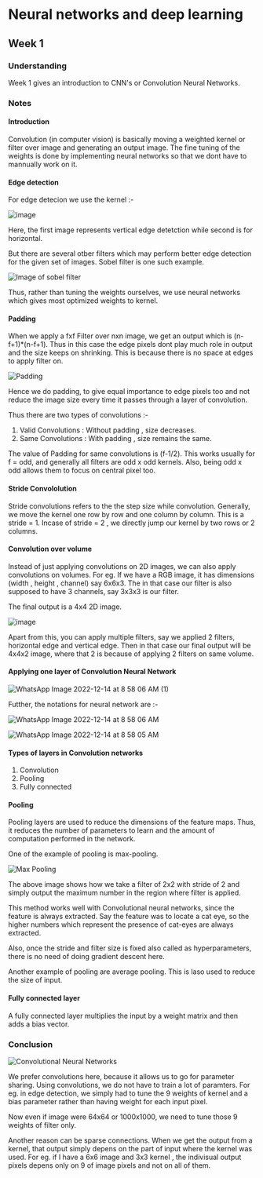 # <b>Neural networks and deep learning</b>

## <b>Week 1</b> 

### <b>Understanding</b> 
Week 1 gives an introduction to CNN's or Convolution Neural Networks.

### <b>Notes</b>

#### <b>Introduction</b>
Convolution (in computer vision) is basically moving a weighted kernel or filter over image and generating an output image.
The fine tuning of the weights is done by implementing neural networks so that we dont have to mannually work on it.

#### <b>Edge detection</b>
For edge detecion we use the kernel :-

![image](https://user-images.githubusercontent.com/103832825/207421496-31b844a0-8dd2-49c3-811f-13d55496a8b3.png)

Here, the first image represents vertical edge detetction while second is for horizontal.

But there are several otber filters which may perform better edge detection for the given set of images. Sobel filter is one such example.

<img src = "https://i0.wp.com/www.adeveloperdiary.com/wp-content/uploads/2019/05/How-to-implement-Sobel-edge-detection-using-Python-from-scratch-adeveloperdiary.com-sobel-sobel-operator.jpg?resize=744%2C356" alt = "Image of sobel filter">

Thus, rather than tuning the weights ourselves, we use neural networks which gives most optimized weights to kernel.

#### <b>Padding</b>

When we apply a fxf Filter over nxn image, we get an output which is (n-f+1)*(n-f+1).
Thus in this case the edge pixels dont play much role in output and the size keeps on shrinking. This is because there is no space at edges to apply filter on.

<img src = "https://images.deepai.org/django-summernote/2019-05-27/c3f24854-5584-4feb-81d7-3bcc5800a689.png" alt = "Padding">

Hence we do padding, to give equal importance to edge pixels too and not reduce the image size every time it passes through a layer of convolution.

Thus there are two types of convolutions :-

1) Valid Convolutions : Without padding , size decreases.
2) Same Convolutions : With padding , size remains the same.

The value of Padding for same convolutions is (f-1/2). This works usually for f = odd, and generally all filters are odd x odd kernels.
Also, being odd x odd allows them to focus on central pixel too.

#### <b>Stride Convololution</b>

Stride convolutions refers to the the step size while convolution. Generally, we move the kernel one row by row and one column by column. This is a stride = 1.
Incase of stride = 2 , we directly jump our kernel by two rows or 2 columns.

#### <b>Convolution over volume</b>

Instead of just applying convolutions on 2D images, we can also apply convolutions on volumes. For eg. If we have a RGB image, it has dimensions (width , height , channel) say 6x6x3. The in that case our filter is also supposed to have 3 channels, say 3x3x3 is our filter.

The final output is a 4x4 2D image.

![image](https://user-images.githubusercontent.com/103832825/207489294-bd43cd1d-247f-4f57-9a62-8a726cf36f40.png)

Apart from this, you can apply multiple filters, say we applied 2 filters, horizontal edge and vertical edge. Then in that case our final output will be 4x4x2 image, where that 2 is because of applying 2 filters on same volume.

#### <b>Applying one layer of Convolution Neural Network</b>

![WhatsApp Image 2022-12-14 at 8 58 06 AM (1)](https://user-images.githubusercontent.com/103832825/207498312-c627c730-f37c-495d-a02b-67bc1980283e.jpeg)

Futther, the notations for neural network are :- 

![WhatsApp Image 2022-12-14 at 8 58 06 AM](https://user-images.githubusercontent.com/103832825/207498284-90ef0552-2eab-4f29-beea-99874489209a.jpeg)

![WhatsApp Image 2022-12-14 at 8 58 05 AM](https://user-images.githubusercontent.com/103832825/207498256-0f1b7773-29f4-4e71-800a-74b23d3c3146.jpeg)

#### <b>Types of layers in Convolution networks</b>

1) Convolution 
2) Pooling
3) Fully connected

#### <b>Pooling</b>

Pooling layers are used to reduce the dimensions of the feature maps. Thus, it reduces the number of parameters to learn and the amount of computation performed in the network.

One of the example of pooling is max-pooling.

<img src = "https://media.geeksforgeeks.org/wp-content/uploads/20190721025744/Screenshot-2019-07-21-at-2.57.13-AM.png" alt= "Max Pooling">

The above image shows how we take a filter of 2x2 with stride of 2 and simply output the maximum number in the region where filter is applied.

This method works well with Convolutional neural networks, since the feature is always extracted. Say the feature was to locate a cat eye, so the higher numbers which represent the presence of cat-eyes are always extracted.

Also, once the stride and filter size is fixed also called as hyperparameters, there is no need of doing gradient descent here.

Another example of pooling are average pooling. This is laso used to reduce the size of input.

#### <b>Fully connected layer</b>

A fully connected layer multiplies the input by a weight matrix and then adds a bias vector.

### <b>Conclusion</b>

<img src = "https://i0.wp.com/developersbreach.com/wp-content/uploads/2020/08/cnn_banner.png?fit=1200%2C564&ssl=1" alt = "Convolutional Neural Networks" >

We prefer convolutions here, because it allows us to go for parameter sharing. Using convolutions, we do not have to train a lot of paramters. For eg. in edge detection, we simply had to tune the 9 weights of kernel and a bias parameter rather than having weight for each input pixel.

Now even if image were 64x64 or 1000x1000, we need to tune those 9 weights of filter only.

Another reason can be sparse connections.
When we get the output from a kernel, that output simply depens on the part of input where the kernel was used. For eg. if I have a 6x6 image and 3x3 kernel , the indivisual output pixels depens only on 9 of image pixels and not on all of them.